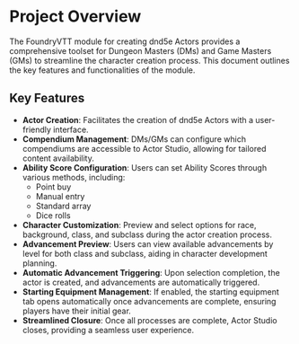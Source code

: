 # Project Overview

The FoundryVTT module for creating dnd5e Actors provides a comprehensive toolset for Dungeon Masters (DMs) and Game Masters (GMs) to streamline the character creation process. This document outlines the key features and functionalities of the module.

## Key Features

- **Actor Creation**: Facilitates the creation of dnd5e Actors with a user-friendly interface.
- **Compendium Management**: DMs/GMs can configure which compendiums are accessible to Actor Studio, allowing for tailored content availability.
- **Ability Score Configuration**: Users can set Ability Scores through various methods, including:
  - Point buy
  - Manual entry
  - Standard array
  - Dice rolls
- **Character Customization**: Preview and select options for race, background, class, and subclass during the actor creation process.
- **Advancement Preview**: Users can view available advancements by level for both class and subclass, aiding in character development planning.
- **Automatic Advancement Triggering**: Upon selection completion, the actor is created, and advancements are automatically triggered.
- **Starting Equipment Management**: If enabled, the starting equipment tab opens automatically once advancements are complete, ensuring players have their initial gear.
- **Streamlined Closure**: Once all processes are complete, Actor Studio closes, providing a seamless user experience.